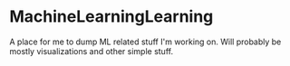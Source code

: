 # MachineLearningLearning
A place for me to dump ML related stuff I'm working on. Will probably be mostly visualizations and other simple stuff.
